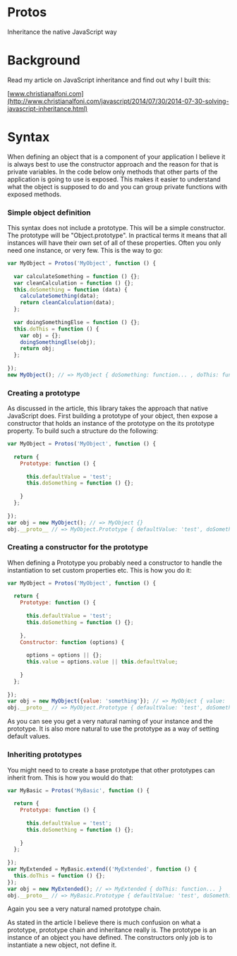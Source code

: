 Protos
======

Inheritance the native JavaScript way

# Background

Read my article on JavaScript inheritance and find out why I built this:

[www.christianalfoni.com](http://www.christianalfoni.com/javascript/2014/07/30/2014-07-30-solving-javascript-inheritance.html)

# Syntax

When defining an object that is a component of your application I believe it is always best to use the constructor approach and the reason for that is private variables. In the code below only methods that other parts of the application is going to use is exposed. This makes it easier to understand what the object is supposed to do and you can group private functions with exposed methods. 

### Simple object definition
This syntax does not include a prototype. This will be a simple constructor. The prototype will be "Object.prototype". In practical terms it means that all instances will have their own set of all of these properties. Often you only need one instance, or very few. This is the way to go:

```javascript
var MyObject = Protos('MyObject', function () {
  
  var calculateSomething = function () {};
  var cleanCalculation = function () {};
  this.doSomething = function (data) {
    calculateSomething(data);
    return cleanCalculation(data);
  };
  
  var doingSomethingElse = function () {};
  this.doThis = function () {
    var obj = {};
    doingSomethingElse(obj);
    return obj;
  };
  
});
new MyObject(); // => MyObject { doSomething: function... , doThis: function... }  
```

### Creating a prototype
As discussed in the article, this library takes the approach that native JavaScript does. First building a prototype of your object, then expose a constructor that holds an instance of the prototype on the its prototype property. To build such a structure do the following:

```javascript
var MyObject = Protos('MyObject', function () {
  
  return {
    Prototype: function () {
      
      this.defaultValue = 'test';
      this.doSomething = function () {};
      
    }
  };
  
});
var obj = new MyObject(); // => MyObject {}
obj.__proto__ // => MyObject.Prototype { defaultValue: 'test', doSomething: function... }
```

### Creating a constructor for the prototype
When defining a Prototype you probably need a constructor to handle the instantiation to set custom properties etc. This is how you do it:

```javascript
var MyObject = Protos('MyObject', function () {
  
  return {
    Prototype: function () {
      
      this.defaultValue = 'test';
      this.doSomething = function () {};
      
    },
    Constructor: function (options) {
    
      options = options || {};
      this.value = options.value || this.defaultValue;
    
    }
  };
  
});
var obj = new MyObject({value: 'something'}); // => MyObject { value: 'something' }
obj.__proto__ // => MyObject.Prototype { defaultValue: 'test', doSomething: function... }
```

As you can see you get a very natural naming of your instance and the prototype. It is also more natural to use the prototype as a way of setting default values.

### Inheriting prototypes
You might need to to create a base prototype that other prototypes can inherit from. This is how you would do that:

```javascript
var MyBasic = Protos('MyBasic', function () {
  
  return {
    Prototype: function () {
      
      this.defaultValue = 'test';
      this.doSomething = function () {};
      
    }
  };
  
});
var MyExtended = MyBasic.extend(('MyExtended', function () {
  this.doThis = function () {};
});
var obj = new MyExtended(); // => MyExtended { doThis: function... }
obj.__proto__ // => MyBasic.Prototype { defaultValue: 'test', doSomething: function... }
```

Again you see a very natural named prototype chain.

As stated in the article I believe there is much confusion on what a prototype, prototype chain and inheritance really is. The prototype is an instance of an object you have defined. The constructors only job is to instantiate a new object, not define it.
